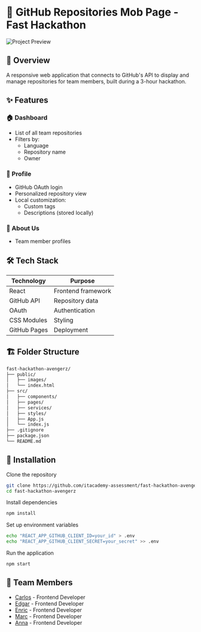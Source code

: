 # 🚀 GitHub Repositories Mob Page - Fast Hackathon

![Project Preview](public/images/preview.png) <!-- afergir img -->

## 📌 Overview
A responsive web application that connects to GitHub's API to display and manage repositories for team members, built during a 3-hour hackathon.

## ✨ Features
### 🏠 Dashboard
- List of all team repositories
- Filters by:
  - Language
  - Repository name
  - Owner

### 👤 Profile
- GitHub OAuth login
- Personalized repository view
- Local customization:
  - Custom tags
  - Descriptions (stored locally)

### 👥 About Us
- Team member profiles

## 🛠️ Tech Stack
| Technology | Purpose |
|------------|---------|
| React | Frontend framework |
| GitHub API | Repository data |
| OAuth | Authentication |
| CSS Modules | Styling |
| GitHub Pages | Deployment |

## 🏗️ Folder Structure
```bash
fast-hackathon-avengerz/
├── public/
│   ├── images/          
│   └── index.html      
├── src/
│   ├── components/      
│   ├── pages/           
│   ├── services/        
│   ├── styles/          
│   ├── App.js           
│   └── index.js        
├── .gitignore
├── package.json
└── README.md
```


## 🚀 Installation

Clone the repository
```bash
git clone https://github.com/itacademy-assessment/fast-hackathon-avengerz.git
cd fast-hackathon-avengerz
```

Install dependencies
```bash
npm install
```

Set up environment variables
```bash
echo "REACT_APP_GITHUB_CLIENT_ID=your_id" > .env
echo "REACT_APP_GITHUB_CLIENT_SECRET=your_secret" >> .env
```

Run the application

```bash
npm start
```


## 👥 Team Members

- [Carlos](https://github.com/clos266) - Frontend Developer
- [Edgar](https://github.com/edgarpomar) - Frontend Developer
- [Enric](https://github.com/justmove1987) - Frontend Developer
- [Marc](https://github.com/mstne03) - Frontend Developer
- [Anna](https://github.com/annahico) - Frontend Developer

